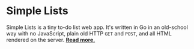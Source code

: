 
# Simple Lists

Simple Lists is a tiny to-do list web app. It's written in Go in an old-school way with no JavaScript, plain old HTTP `GET` and `POST`, and all HTML rendered on the server. [**Read more.**](https://benhoyt.com/writings/simple-lists/)
